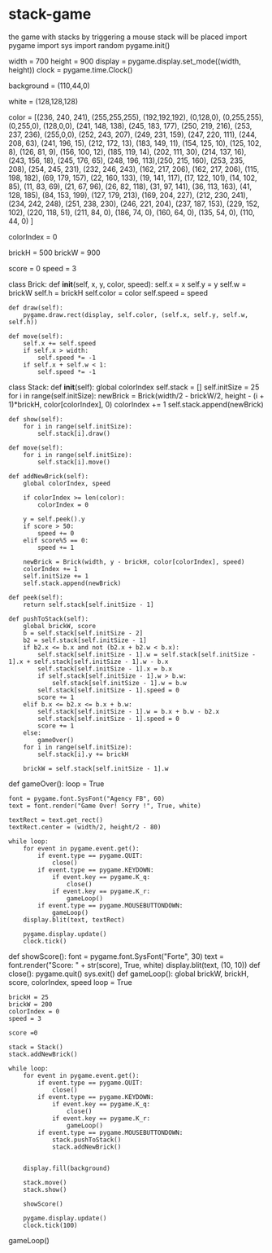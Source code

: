 # stack-game
the game with stacks by triggering a mouse stack will be placed
import pygame
import sys
import random
pygame.init()

width = 700
height = 900
display = pygame.display.set_mode((width, height))
clock = pygame.time.Clock()

background = (110,44,0)

white = (128,128,128)


color = [(236, 240, 241), (255,255,255), (192,192,192), (0,128,0), (0,255,255), (0,255,0), (128,0,0), (241, 148, 138), (245, 183, 177), (250, 219, 216), (253, 237, 236),
            (255,0,0), (252, 243, 207), (249, 231, 159), (247, 220, 111), (244, 208, 63), (241, 196, 15), (212, 172, 13), (183, 149, 11), (154, 125, 10), (125, 102, 8),
         (126, 81, 9), (156, 100, 12), (185, 119, 14), (202, 111, 30), (214, 137, 16), (243, 156, 18), (245, 176, 65), (248, 196, 113),(250, 215, 160), (253, 235, 208), (254, 245, 231),
         (232, 246, 243), (162, 217, 206), (162, 217, 206),
         (115, 198, 182), (69, 179, 157), (22, 160, 133),
         (19, 141, 117), (17, 122, 101), (14, 102, 85),
         (11, 83, 69),
         (21, 67, 96), (26, 82, 118), (31, 97, 141),
        (36, 113, 163), (41, 128, 185), (84, 153, 199),
        (127, 179, 213), (169, 204, 227), (212, 230, 241),
        (234, 242, 248),
         (251, 238, 230), (246, 221, 204), (237, 187, 153),
         (229, 152, 102), (220, 118, 51), (211, 84, 0),
         (186, 74, 0), (160, 64, 0), (135, 54, 0),
         (110, 44, 0)
         ]

colorIndex = 0

brickH = 500
brickW = 900

score = 0
speed = 3



class Brick:
    def __init__(self, x, y, color, speed):
        self.x = x
        self.y = y
        self.w = brickW
        self.h = brickH
        self.color = color
        self.speed = speed

    def draw(self):
        pygame.draw.rect(display, self.color, (self.x, self.y, self.w, self.h))

    def move(self):
        self.x += self.speed
        if self.x > width:
            self.speed *= -1
        if self.x + self.w < 1:
            self.speed *= -1


class Stack:
    def __init__(self):
        global colorIndex
        self.stack = []
        self.initSize = 25
        for i in range(self.initSize):
            newBrick = Brick(width/2 - brickW/2, height - (i + 1)*brickH, color[colorIndex], 0)
            colorIndex += 1
            self.stack.append(newBrick)

    def show(self):
        for i in range(self.initSize):
            self.stack[i].draw()

    def move(self):
        for i in range(self.initSize):
            self.stack[i].move()

    def addNewBrick(self):
        global colorIndex, speed

        if colorIndex >= len(color):
            colorIndex = 0

        y = self.peek().y
        if score > 50:
            speed += 0
        elif score%5 == 0:
            speed += 1

        newBrick = Brick(width, y - brickH, color[colorIndex], speed)
        colorIndex += 1
        self.initSize += 1
        self.stack.append(newBrick)

    def peek(self):
        return self.stack[self.initSize - 1]

    def pushToStack(self):
        global brickW, score
        b = self.stack[self.initSize - 2]
        b2 = self.stack[self.initSize - 1]
        if b2.x <= b.x and not (b2.x + b2.w < b.x):
            self.stack[self.initSize - 1].w = self.stack[self.initSize - 1].x + self.stack[self.initSize - 1].w - b.x
            self.stack[self.initSize - 1].x = b.x
            if self.stack[self.initSize - 1].w > b.w:
                self.stack[self.initSize - 1].w = b.w
            self.stack[self.initSize - 1].speed = 0
            score += 1
        elif b.x <= b2.x <= b.x + b.w:
            self.stack[self.initSize - 1].w = b.x + b.w - b2.x
            self.stack[self.initSize - 1].speed = 0
            score += 1
        else:
            gameOver()
        for i in range(self.initSize):
            self.stack[i].y += brickH

        brickW = self.stack[self.initSize - 1].w


def gameOver():
    loop = True

    font = pygame.font.SysFont("Agency FB", 60)
    text = font.render("Game Over! Sorry !", True, white)

    textRect = text.get_rect()
    textRect.center = (width/2, height/2 - 80)

    while loop:
        for event in pygame.event.get():
            if event.type == pygame.QUIT:
                close()
            if event.type == pygame.KEYDOWN:
                if event.key == pygame.K_q:
                    close()
                if event.key == pygame.K_r:
                    gameLoop()
            if event.type == pygame.MOUSEBUTTONDOWN:
                gameLoop()
        display.blit(text, textRect)

        pygame.display.update()
        clock.tick()

def showScore():
    font = pygame.font.SysFont("Forte", 30)
    text = font.render("Score: " + str(score), True, white)
    display.blit(text, (10, 10))
def close():
    pygame.quit()
    sys.exit()
def gameLoop():
    global brickW, brickH, score, colorIndex, speed
    loop = True

    brickH = 25
    brickW = 200
    colorIndex = 0
    speed = 3

    score =0

    stack = Stack()
    stack.addNewBrick()

    while loop:
        for event in pygame.event.get():
            if event.type == pygame.QUIT:
                close()
            if event.type == pygame.KEYDOWN:
                if event.key == pygame.K_q:
                    close()
                if event.key == pygame.K_r:
                    gameLoop()
            if event.type == pygame.MOUSEBUTTONDOWN:
                stack.pushToStack()
                stack.addNewBrick()


        display.fill(background)

        stack.move()
        stack.show()

        showScore()

        pygame.display.update()
        clock.tick(100)

gameLoop()
